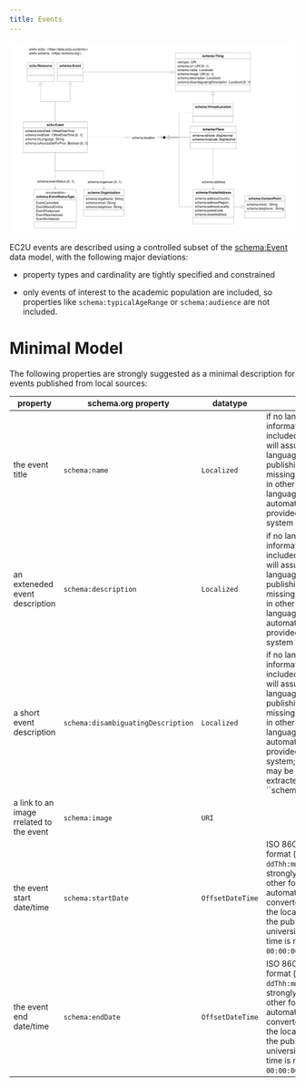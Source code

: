 ```yaml
---
title: Events
---
```


![event data model](index.svg)

EC2U events are described using a controlled subset of the [schema:Event](https://schema.org/Event) data model, with the
following major deviations:

* property types and cardinality are tightly specified and constrained

* only events of interest to the academic population are included, so properties like `schema:typicalAgeRange` or
  `schema:audience` are not included.

# Minimal Model

The following properties are strongly suggested as a minimal description for events published from local sources:

| property                                 | schema.org property                | datatype         | notes                                                        |
| ---------------------------------------- | ---------------------------------- | ---------------- | ------------------------------------------------------------ |
| the event title                          | `schema:name`                      | `Localized`      | if no language information is included, the system will assume the local language of the publishing university; missing translations in other alliance languages may be automatically provided by the system |
| an exteneded event description           | `schema:description`               | `Localized`      | if no language information is included, the system will assume the local language of the publishing university; missing translations in other alliance languages may be automatically provided by the system |
| a short event description                | `schema:disambiguatingDescription` | `Localized`      | if no language information is included, the system will assume the local language of the publishing university; missing translations in other alliance languages may be automatically provided by the system; if missing, may be utomatically extracted from` `s ``schema:description` |
| a link to an image rrelated to the event | `schema:image`                     | `URI`            |                                                              |
| the event start date/time                | `schema:startDate`                 | `OffsetDateTime` | ISO 8601 offset format (`yyyy-MM-ddThh:mm:ss+hh:mm`) strongly suggested; other formats will be automatically converted assuming the local time zone of  the publishing university; missing time is normalized to `00:00:00` |
| the event end date/time                  | `schema:endDate`                   | `OffsetDateTime` | ISO 8601 offset format (`yyyy-MM-ddThh:mm:ss+hh:mm`) strongly suggested; other formats will be automatically converted assuming the local time zone of  the publishing university; missing time is normalized to `00:00:00` |
